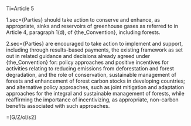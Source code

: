 
Ti=Article 5

1.sec={Parties} should take action to conserve and enhance, as appropriate, sinks and reservoirs of greenhouse gases as referred to in Article 4, paragraph 1(d), of {the_Convention}, including forests.

2.sec={Parties} are encouraged to take action to implement and support, including through results-based payments, the existing framework as set out in related guidance and decisions already agreed under {the_Convention} for: policy approaches and positive incentives for activities relating to reducing emissions from deforestation and forest degradation, and the role of conservation, sustainable management of forests and enhancement of forest carbon  stocks in developing countries; and alternative policy approaches, such as joint mitigation and adaptation approaches for the integral and sustainable management of forests, while reaffirming the importance of incentivizing, as appropriate, non-carbon benefits associated with such approaches.

=[G/Z/ol/s2]

